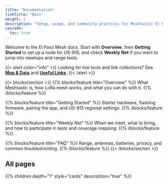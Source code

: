 ```yaml
---
title: "Documentation"
linkTitle: "Docs"
weight: 1
description: "Setup, usage, and community practices for Meshtastic El Paso."
cascade:
  toc: true
---
```


Welcome to the El Paso Mesh docs. Start with **Overview**, then **Getting Started** to set up a node for US-915, and check **Weekly Net** if you want to jump into meetups and range tests.

{{< alert color="info" >}}
Looking for live tools and link collections? See **[Map & Data](/map/)** and **[Useful Links](/links/)**.
{{< /alert >}}

{{< blocks/section >}}
{{% blocks/feature title="Overview" %}}
What Meshtastic is, how LoRa mesh works, and what you can do with it.
{{% /blocks/feature %}}

{{% blocks/feature title="Getting Started" %}}
Starter hardware, flashing firmware, pairing the app, and US-915 regional settings.
{{% /blocks/feature %}}

{{% blocks/feature title="Weekly Net" %}}
When we meet, what to bring, and how to participate in tests and coverage mapping.
{{% /blocks/feature %}}

{{% blocks/feature title="FAQ" %}}
Range, antennas, batteries, privacy, and common troubleshooting.
{{% /blocks/feature %}}
{{< /blocks/section >}}

## All pages
{{% children depth="1" style="cards" description="true" %}}
